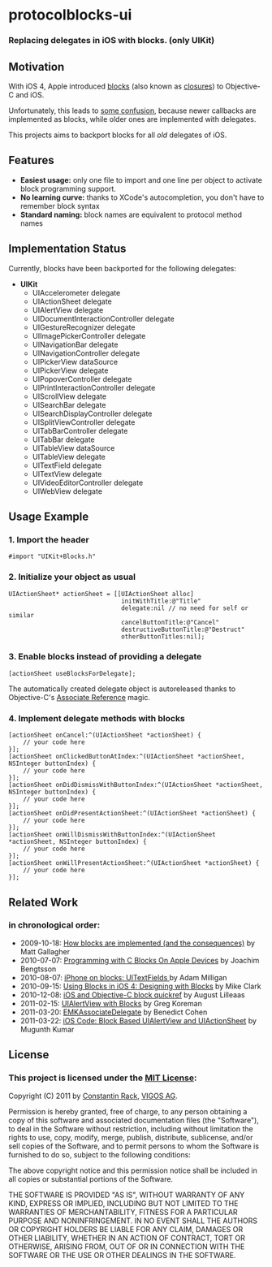 # protocolblocks-ui

### Replacing delegates in iOS with blocks. (only UIKit)

## Motivation

With iOS 4, Apple introduced [blocks](http://developer.apple.com/library/ios/#documentation/cocoa/Conceptual/Blocks/Articles/00_Introduction.html) (also known as [closures](https://secure.wikimedia.org/wikipedia/en/wiki/Closure_%28computer_science%29)) to Objective-C and iOS.

Unfortunately, this leads to [some confusion](http://stackoverflow.com/questions/3940520/why-does-the-new-ios-gamekit-split-between-delegates-and-blocks), because newer callbacks are implemented as blocks, while older ones are implemented with delegates.

This projects aims to backport blocks for all *old* delegates of iOS.

## Features

* **Easiest usage:**
  only one file to import and one line per object to activate block programming support.
* **No learning curve:**
  thanks to XCode's autocompletion, you don't have to remember block syntax
* **Standard naming:**
  block names are equivalent to protocol method names

## Implementation Status

Currently, blocks have been backported for the following delegates:

* **UIKit**
  * UIAccelerometer delegate
  * UIActionSheet delegate
  * UIAlertView delegate
  * UIDocumentInteractionController delegate
  * UIGestureRecognizer delegate
  * UIImagePickerController delegate
  * UINavigationBar delegate
  * UINavigationController delegate
  * UIPickerView dataSource
  * UIPickerView delegate
  * UIPopoverController delegate
  * UIPrintInteractionController delegate
  * UIScrollView delegate
  * UISearchBar delegate
  * UISearchDisplayController delegate
  * UISplitViewController delegate
  * UITabBarController delegate
  * UITabBar delegate
  * UITableView dataSource
  * UITableView delegate
  * UITextField delegate
  * UITextView delegate
  * UIVideoEditorController delegate
  * UIWebView delegate

## Usage Example

### 1. Import the header

    #import "UIKit+Blocks.h"

### 2. Initialize your object as usual

    UIActionSheet* actionSheet = [[UIActionSheet alloc]
                                   initWithTitle:@"Title"
                                   delegate:nil // no need for self or similar
                                   cancelButtonTitle:@"Cancel"
                                   destructiveButtonTitle:@"Destruct"
                                   otherButtonTitles:nil];

### 3. Enable blocks instead of providing a delegate

    [actionSheet useBlocksForDelegate];

The automatically created delegate object is autoreleased thanks to Objective-C's [Associate Reference](http://developer.apple.com/library/mac/#documentation/Cocoa/Conceptual/ObjectiveC/Chapters/ocAssociativeReferences.html) magic.

### 4. Implement delegate methods with blocks

    [actionSheet onCancel:^(UIActionSheet *actionSheet) {
        // your code here
    }];
    [actionSheet onClickedButtonAtIndex:^(UIActionSheet *actionSheet, NSInteger buttonIndex) {
        // your code here
    }];
    [actionSheet onDidDismissWithButtonIndex:^(UIActionSheet *actionSheet, NSInteger buttonIndex) {
        // your code here
    }];
    [actionSheet onDidPresentActionSheet:^(UIActionSheet *actionSheet) {
        // your code here
    }];
    [actionSheet onWillDismissWithButtonIndex:^(UIActionSheet *actionSheet, NSInteger buttonIndex) {
        // your code here
    }];
    [actionSheet onWillPresentActionSheet:^(UIActionSheet *actionSheet) {
        // your code here
    }];

## Related Work

### in chronological order:

* 2009-10-18: [How blocks are implemented (and the consequences)](http://cocoawithlove.com/2009/10/how-blocks-are-implemented-and.html) by Matt Gallagher
* 2010-07-07: [Programming with C Blocks On Apple Devices](http://thirdcog.eu/pwcblocks/) by Joachim Bengtsson
* 2010-08-07: [iPhone on blocks: UITextFields ](http://pivotallabs.com/users/amilligan/blog/articles/1353-iphone-on-blocks-uitextfields) by Adam Milligan
* 2010-09-15: [Using Blocks in iOS 4: Designing with Blocks](http://pragmaticstudio.com/blog/2010/9/15/ios4-blocks-2) by Mike Clark
* 2010-12-08: [iOS and Objective-C block quickref](http://augustl.com/blog/2010/ios_and_objective_c_block_quickref) by August Lilleaas
* 2011-02-15: [UIAlertView with Blocks](http://gkoreman.com/blog/2011/02/15/uialertview-with-blocks/) by Greg Koreman 
* 2011-03-20: [EMKAssociateDelegate](http://benedictcohen.co.uk/blog/archives/189) by Benedict Cohen
* 2011-03-22: [iOS Code: Block Based UIAlertView and UIActionSheet](http://blog.mugunthkumar.com/coding/ios-code-block-based-uialertview-and-uiactionsheet/) by Mugunth Kumar

## License

### This project is licensed under the [MIT License](http://www.opensource.org/licenses/mit-license.php):

Copyright (C) 2011 by [Constantin Rack](http://www.constantin-rack.de/), [VIGOS AG](http://www.vigos.com/).

Permission is hereby granted, free of charge, to any person obtaining a copy
of this software and associated documentation files (the "Software"), to deal
in the Software without restriction, including without limitation the rights
to use, copy, modify, merge, publish, distribute, sublicense, and/or sell
copies of the Software, and to permit persons to whom the Software is
furnished to do so, subject to the following conditions:

The above copyright notice and this permission notice shall be included in
all copies or substantial portions of the Software.

THE SOFTWARE IS PROVIDED "AS IS", WITHOUT WARRANTY OF ANY KIND, EXPRESS OR
IMPLIED, INCLUDING BUT NOT LIMITED TO THE WARRANTIES OF MERCHANTABILITY,
FITNESS FOR A PARTICULAR PURPOSE AND NONINFRINGEMENT. IN NO EVENT SHALL THE
AUTHORS OR COPYRIGHT HOLDERS BE LIABLE FOR ANY CLAIM, DAMAGES OR OTHER
LIABILITY, WHETHER IN AN ACTION OF CONTRACT, TORT OR OTHERWISE, ARISING FROM,
OUT OF OR IN CONNECTION WITH THE SOFTWARE OR THE USE OR OTHER DEALINGS IN
THE SOFTWARE.
